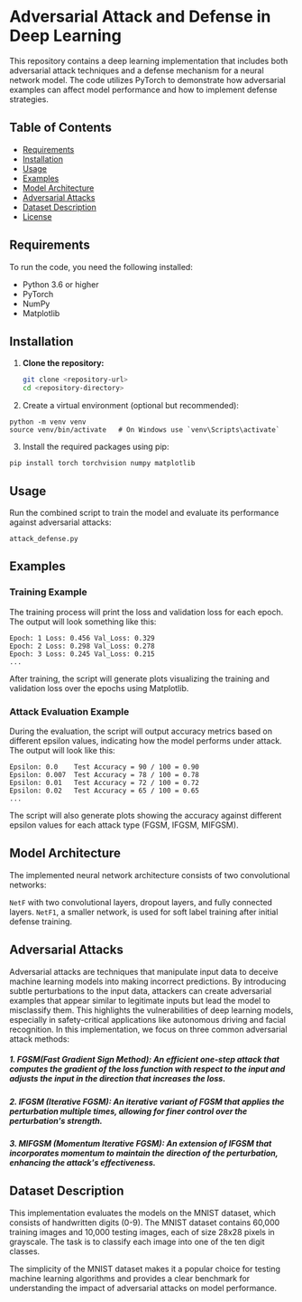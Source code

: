 # Adversarial Attack and Defense in Deep Learning

This repository contains a deep learning implementation that includes both adversarial attack techniques and a defense mechanism for a neural network model. The code utilizes PyTorch to demonstrate how adversarial examples can affect model performance and how to implement defense strategies.

## Table of Contents

- [Requirements](#requirements)
- [Installation](#installation)
- [Usage](#usage)
- [Examples](#examples)
- [Model Architecture](#model-architecture)
- [Adversarial Attacks](#adversarial-attacks)
- [Dataset Description](#dataset-description)
- [License](#license)

## Requirements

To run the code, you need the following installed:

- Python 3.6 or higher
- PyTorch
- NumPy
- Matplotlib

## Installation

1. **Clone the repository:**

   ```bash
   git clone <repository-url>
   cd <repository-directory>
   ```
2. Create a virtual environment (optional but recommended):
```
python -m venv venv
source venv/bin/activate   # On Windows use `venv\Scripts\activate`
```
3. Install the required packages using pip:
```
pip install torch torchvision numpy matplotlib
```

## Usage
Run the combined script to train the model and evaluate its performance against adversarial attacks:
```
attack_defense.py

```
## Examples
### Training Example
The training process will print the loss and validation loss for each epoch. The output will look something like this:
```
Epoch: 1 Loss: 0.456 Val_Loss: 0.329
Epoch: 2 Loss: 0.298 Val_Loss: 0.278
Epoch: 3 Loss: 0.245 Val_Loss: 0.215
...
```
After training, the script will generate plots visualizing the training and validation loss over the epochs using Matplotlib.

### Attack Evaluation Example
During the evaluation, the script will output accuracy metrics based on different epsilon values, indicating how the model performs under attack. The output will look like this:
```
Epsilon: 0.0    Test Accuracy = 90 / 100 = 0.90
Epsilon: 0.007  Test Accuracy = 78 / 100 = 0.78
Epsilon: 0.01   Test Accuracy = 72 / 100 = 0.72
Epsilon: 0.02   Test Accuracy = 65 / 100 = 0.65
...
```
The script will also generate plots showing the accuracy against different epsilon values for each attack type (FGSM, IFGSM, MIFGSM).

## Model Architecture
The implemented neural network architecture consists of two convolutional networks:

```NetF``` with two convolutional layers, dropout layers, and fully connected layers.
```NetF1```, a smaller network, is used for soft label training after initial defense training.

## Adversarial Attacks
Adversarial attacks are techniques that manipulate input data to deceive machine learning models into making incorrect predictions. By introducing subtle perturbations to the input data, attackers can create adversarial examples that appear similar to legitimate inputs but lead the model to misclassify them. This highlights the vulnerabilities of deep learning models, especially in safety-critical applications like autonomous driving and facial recognition.
In this implementation, we focus on three common adversarial attack methods:
##### 1. FGSM(Fast Gradient Sign Method): An efficient one-step attack that computes the gradient of the loss function with respect to the input and adjusts the input in the direction that increases the loss.
##### 2. IFGSM (Iterative FGSM): An iterative variant of FGSM that applies the perturbation multiple times, allowing for finer control over the perturbation's strength.
##### 3. MIFGSM (Momentum Iterative FGSM): An extension of IFGSM that incorporates momentum to maintain the direction of the perturbation, enhancing the attack's effectiveness.

## Dataset Description
This implementation evaluates the models on the MNIST dataset, which consists of handwritten digits (0-9). The MNIST dataset contains 60,000 training images and 10,000 testing images, each of size 28x28 pixels in grayscale. The task is to classify each image into one of the ten digit classes.

The simplicity of the MNIST dataset makes it a popular choice for testing machine learning algorithms and provides a clear benchmark for understanding the impact of adversarial attacks on model performance.

